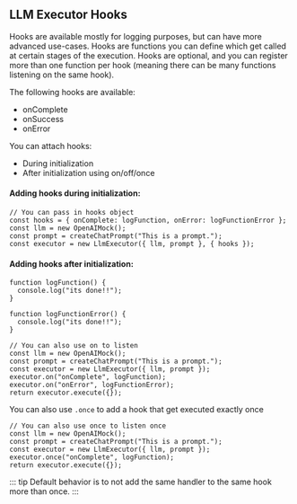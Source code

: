 ## LLM Executor Hooks

Hooks are available mostly for logging purposes, but can have more advanced use-cases. Hooks are functions you can define which get called at certain stages of the execution. Hooks are optional, and you can register more than one function per hook (meaning there can be many functions listening on the same hook).

The following hooks are available:

- onComplete
- onSuccess
- onError

You can attach hooks:

- During initialization
- After initialization using on/off/once

#### Adding hooks during initialization:

```typescript{2,5}:no-line-numbers
// You can pass in hooks object
const hooks = { onComplete: logFunction, onError: logFunctionError };
const llm = new OpenAIMock();
const prompt = createChatPrompt("This is a prompt.");
const executor = new LlmExecutor({ llm, prompt }, { hooks });
```

#### Adding hooks after initialization:

```typescript{13,14}:no-line-numbers
function logFunction() {
  console.log("its done!!");
}

function logFunctionError() {
  console.log("its done!!");
}

// You can also use on to listen
const llm = new OpenAIMock();
const prompt = createChatPrompt("This is a prompt.");
const executor = new LlmExecutor({ llm, prompt });
executor.on("onComplete", logFunction);
executor.on("onError", logFunctionError);
return executor.execute({});
```

You can also use `.once` to add a hook that get executed exactly once

```typescript{5}:no-line-numbers
// You can also use once to listen once
const llm = new OpenAIMock();
const prompt = createChatPrompt("This is a prompt.");
const executor = new LlmExecutor({ llm, prompt });
executor.once("onComplete", logFunction);
return executor.execute({});
```

::: tip
Default behavior is to not add the same handler to the same hook more than once.
:::
